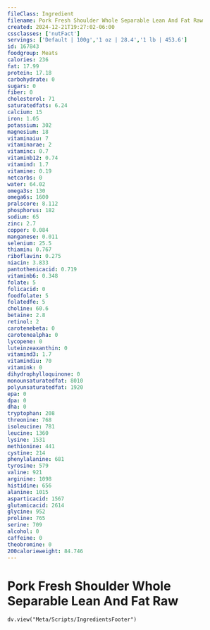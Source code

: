 ```yaml
---
fileClass: Ingredient
filename: Pork Fresh Shoulder Whole Separable Lean And Fat Raw
created: 2024-12-21T19:27:02-06:00
cssclasses: ['nutFact']
servings: ['Default | 100g','1 oz | 28.4','1 lb | 453.6']
id: 167843
foodgroup: Meats
calories: 236
fat: 17.99
protein: 17.18
carbohydrate: 0
sugars: 0
fiber: 0
cholesterol: 71
saturatedfats: 6.24
calcium: 15
iron: 1.05
potassium: 302
magnesium: 18
vitaminaiu: 7
vitaminarae: 2
vitaminc: 0.7
vitaminb12: 0.74
vitamind: 1.7
vitamine: 0.19
netcarbs: 0
water: 64.02
omega3s: 130
omega6s: 1600
pralscore: 8.112
phosphorus: 182
sodium: 65
zinc: 2.7
copper: 0.084
manganese: 0.011
selenium: 25.5
thiamin: 0.767
riboflavin: 0.275
niacin: 3.833
pantothenicacid: 0.719
vitaminb6: 0.348
folate: 5
folicacid: 0
foodfolate: 5
folatedfe: 5
choline: 60.6
betaine: 2.8
retinol: 2
carotenebeta: 0
carotenealpha: 0
lycopene: 0
luteinzeaxanthin: 0
vitamind3: 1.7
vitamindiu: 70
vitamink: 0
dihydrophylloquinone: 0
monounsaturatedfat: 8010
polyunsaturatedfat: 1920
epa: 0
dpa: 0
dha: 0
tryptophan: 208
threonine: 768
isoleucine: 781
leucine: 1360
lysine: 1531
methionine: 441
cystine: 214
phenylalanine: 681
tyrosine: 579
valine: 921
arginine: 1098
histidine: 656
alanine: 1015
asparticacid: 1567
glutamicacid: 2614
glycine: 952
proline: 765
serine: 709
alcohol: 0
caffeine: 0
theobromine: 0
200calorieweight: 84.746
---
```


# Pork Fresh Shoulder Whole Separable Lean And Fat Raw

```dataviewjs
dv.view("Meta/Scripts/IngredientsFooter")
```